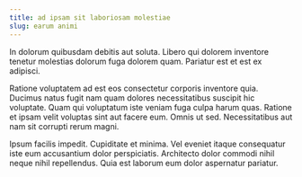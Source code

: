 ```yaml
---
title: ad ipsam sit laboriosam molestiae
slug: earum animi
---
```


In dolorum quibusdam debitis aut soluta. Libero qui dolorem inventore tenetur molestias dolorum fuga dolorem quam. Pariatur est et est ex adipisci.

Ratione voluptatem ad est eos consectetur corporis inventore quia. Ducimus natus fugit nam quam dolores necessitatibus suscipit hic voluptate. Quam qui voluptatum iste veniam fuga culpa harum quas. Ratione et ipsam velit voluptas sint aut facere eum. Omnis ut sed. Necessitatibus aut nam sit corrupti rerum magni.

Ipsum facilis impedit. Cupiditate et minima. Vel eveniet itaque consequatur iste eum accusantium dolor perspiciatis. Architecto dolor commodi nihil neque nihil repellendus. Quia est laborum eum dolor aspernatur pariatur.
